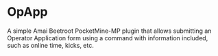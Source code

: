 OpApp
===
A simple Amai Beetroot PocketMine-MP plugin that allows submitting an Operator Application form using a command with information included, such as online time, kicks, etc.
